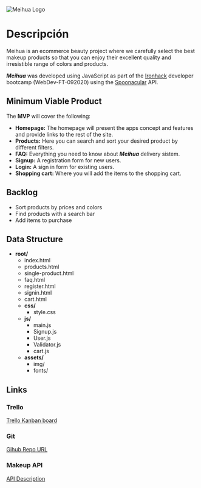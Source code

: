 ![Meihua Logo](http://www.appstic.net/assets/img/banner.png?raw=true)

# Descripción
Meihua is an ecommerce beauty project where we carefully select the best makeup products so that you can enjoy their excellent quality and irresistible range of colors and products.


***Meihua*** was developed using JavaScript as part of the [Ironhack](https://www.ironhack.com/) developer bootcamp (WebDev-FT-092020) using the [Spoonacular](https://spoonacular.com/) API.

## Minimum Viable Product

The __MVP__ will cover the following:

- __Homepage:__ The homepage will present the apps concept and features and provide links to the rest of the site.
- __Products:__ Here you can search and sort your desired product by different filters.
- __FAQ:__ Everything you need to know about ***Meihua*** delivery sistem.
- __Signup:__ A registration form for new users.
- __Login:__ A sign in form for existing users.
- __Shopping cart:__ Where you will add the items to the shopping cart.

## Backlog ##

- Sort products by prices and colors
- Find products with a search bar
- Add items to purchase 

## Data Structure ##
- **root/**
     - index.html
     - products.html
     - single-product.html
     - faq.html
     - register.html
     - signin.html
     - cart.html
     - **css/**
          - style.css
     - **js/**
          - main.js
          - Signup.js
          - User.js
          - Validator.js
          - cart.js
     - **assets/**
          - img/
          - fonts/
          

## Links

### Trello
[Trello Kanban board](https://trello.com/b/NRvpv3BE/eccomerce)

### Git
[Gihub Repo URL](https://github.com/onasolani/beauty-web)

### Makeup API
[API Description](https://makeup-api.herokuapp.com)
